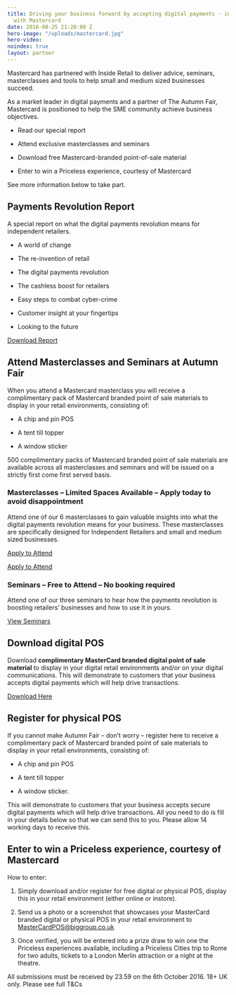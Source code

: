 ```yaml
---
title: Driving your business forward by accepting digital payments - in association
  with Mastercard
date: 2016-08-25 21:28:00 Z
hero-image: "/uploads/mastercard.jpg"
hero-video: 
noindex: true
layout: partner
---
```


Mastercard has partnered with Inside Retail to deliver advice, seminars, masterclasses and tools to help small and medium sized businesses succeed.

As a market leader in digital payments and a partner of The Autumn Fair, Mastercard is positioned to help the SME community achieve business objectives.

* Read our special report

* Attend exclusive masterclasses and seminars

* Download free Mastercard-branded point-of-sale material

* Enter to win a Priceless experience, courtesy of Mastercard

See more information below to take part.

## Payments Revolution Report

A special report on what the digital payments revolution means for independent retailers.

* A world of change

* The re-invention of retail

* The digital payments revolution

* The cashless boost for retailers

* Easy steps to combat cyber-crime

* Customer insight at your fingertips

* Looking to the future

<a href="http://www.insideretail.com/uploads/Mastercard-Special-Report.pdf" class="button">Download Report</a>

## Attend Masterclasses and Seminars at Autumn Fair

When you attend a Mastercard masterclass you will receive a complimentary pack of Mastercard branded point of sale materials to display in your retail environments, consisting of:

* A chip and pin POS

* A tent till topper

* A window sticker

500 complimentary packs of Mastercard branded point of sale materials are available across all masterclasses and seminars and will be issued on a strictly first come first served basis.

### Masterclasses – Limited Spaces Available – Apply today to avoid disappointment

Attend one of our 6 masterclasses to gain valuable insights into what the digital         payments revolution means for your business. These masterclasses are specifically designed for Independent Retailers and small and medium sized businesses.

<a href="http://www.autumnfair.com/Content/Mastercard-Masterclasses" class="button">Apply to Attend</a>

<a href="http://www.autumnfair.com/Content/Mastercard-Masterclasses" class="button" target="_blank">Apply to Attend</a>

### Seminars – Free to Attend – No booking required

Attend one of our three seminars to hear how the payments revolution is boosting retailers’ businesses and how to use it in yours.

<a href="http://www.autumnfair.com/Content/Mastercard-Seminars" class="button">View Seminars</a>

## Download digital POS

Download **complimentary MasterCard branded digital point of sale material** to display in your digital retail environments and/or on your digital communications. This will demonstrate to customers that your business accepts digital payments which will help drive transactions.

<a href="http://www.autumnfair.com/Content/Mastercard-Masterclasses" class="button">Download Here</a>

## Register for physical POS

If you cannot make Autumn Fair – don’t worry – register here to receive a complimentary pack of Mastercard branded point of sale materials to display in your retail environments, consisting of:

* A chip and pin POS

* A tent till topper

* A window sticker.

This will demonstrate to customers that your business accepts secure digital payments which will help drive transactions. All you need to do is fill in your details below so that we can send this to you. Please allow 14 working days to receive this.

<script src="//app-sjg.marketo.com/js/forms2/js/forms2.min.js"></script>
<form id="mktoForm_6018"></form>
<script>MktoForms2.loadForm("//app-sjg.marketo.com", "324-QRH-396", 6018);</script>

## Enter to win a Priceless experience, courtesy of Mastercard

How to enter:

1. Simply download and/or register for free digital or physical POS, display this in your retail environment (either online or instore).

2. Send us a photo or a screenshot that showcases your MasterCard branded digital or physical POS in your retail environment to [MasterCardPOS@biggroup.co.uk](http://www.mastercardpos@biggroup.co.uk)

3. Once verified, you will be entered into a prize draw to win one the Priceless experiences available, including a Priceless Cities trip to Rome for two adults, tickets to a London Merlin attraction or a night at the theatre.

All submissions must be received by 23.59 on the 6th October 2016. 18\+ UK only. Please see full T&Cs